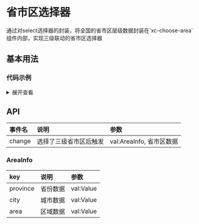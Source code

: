 # 省市区选择器
<p>通过对select选择器的封装，将全国的省市区层级数据封装在`xc-choose-area`组件内部，实现三级联动的省市区选择器 </p>

 ## 基本用法 
  <el-card>
    <xc-choose-area></xc-choose-area>
  </el-card>

  ### 代码示例
<details>
<summary>展开查看</summary>

  ``` html

    <xc-choose-area @change="change"></xc-choose-area>

  ```
  <br/>

  ``` js

    <script lang="ts" setup>
      const change = (e:any) =>{
        console.log(e);
      }
    </script>

  ```
</details>

## API

| 事件名 | 说明 | 参数 |
| :------------- | :-------------  | :------------- |
| change | 选择了三级省市区后触发 | val:AreaInfo, 省市区数据 |

### AreaInfo

| key | 说明 | 参数 |
| :-------------  | :-------------  | :------------- |
| province |省份数据 | val:Value |
| city |城市数据 | val:Value |
| area |区域数据 | val:Value |


